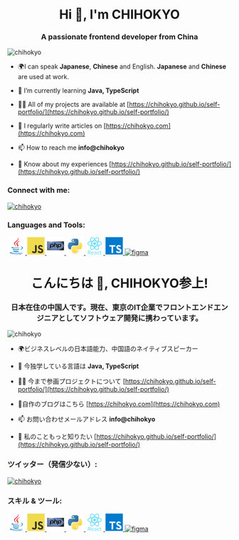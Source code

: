 <h1 align="center">Hi 👋, I'm CHIHOKYO</h1>
<h3 align="center">A passionate frontend developer from China</h3>

<p align="left"> <img src="https://komarev.com/ghpvc/?username=chihokyo&label=Profile%20views&color=0e75b6&style=flat" alt="chihokyo" /> </p>


- 🌍I can speak **Japanese**, **Chinese** and English. **Japanese** and **Chinese** are used at work.

- 🌱 I’m currently learning **Java, TypeScript**

- 👨‍💻 All of my projects are available at [https://chihokyo.github.io/self-portfolio/](https://chihokyo.github.io/self-portfolio/)

- 📝 I regularly write articles on [https://chihokyo.com](https://chihokyo.com)

- 📫 How to reach me **info@chihokyo**

- 📄 Know about my experiences [https://chihokyo.github.io/self-portfolio/](https://chihokyo.github.io/self-portfolio/)

<h3 align="left">Connect with me:</h3>
<p align="left">
<a href="https://twitter.com/chihokyo" target="blank"><img align="center" src="https://raw.githubusercontent.com/rahuldkjain/github-profile-readme-generator/master/src/images/icons/Social/twitter.svg" alt="chihokyo" height="30" width="40" /></a>
</p>
<h3 align="left">Languages and Tools:</h3>
<p align="left">  <a href="https://www.java.com" target="_blank" rel="noreferrer"> <img src="https://raw.githubusercontent.com/devicons/devicon/master/icons/java/java-original.svg" alt="java" width="40" height="40"/> </a> <a href="https://developer.mozilla.org/en-US/docs/Web/JavaScript" target="_blank" rel="noreferrer"> <img src="https://raw.githubusercontent.com/devicons/devicon/master/icons/javascript/javascript-original.svg" alt="javascript" width="40" height="40"/> </a> <a href="https://www.php.net" target="_blank" rel="noreferrer"> <img src="https://raw.githubusercontent.com/devicons/devicon/master/icons/php/php-original.svg" alt="php" width="40" height="40"/> </a> <a href="https://www.python.org" target="_blank" rel="noreferrer"> <img src="https://raw.githubusercontent.com/devicons/devicon/master/icons/python/python-original.svg" alt="python" width="40" height="40"/> </a> <a href="https://reactjs.org/" target="_blank" rel="noreferrer"> <img src="https://raw.githubusercontent.com/devicons/devicon/master/icons/react/react-original-wordmark.svg" alt="react" width="40" height="40"/> </a> <a href="https://www.typescriptlang.org/" target="_blank" rel="noreferrer"> <img src="https://raw.githubusercontent.com/devicons/devicon/master/icons/typescript/typescript-original.svg" alt="typescript" width="40" height="40"/> </a> <a href="https://www.figma.com/" target="_blank" rel="noreferrer"> <img src="https://www.vectorlogo.zone/logos/figma/figma-icon.svg" alt="figma" width="40" height="40"/> </a> </p>



<h1 align="center">こんにちは 👋, CHIHOKYO参上!</h1>
<h3 align="center">日本在住の中国人です。現在、東京のIT企業でフロントエンドエンジニアとしてソフトウェア開発に携わっています。</h3>

<p align="left"> <img src="https://komarev.com/ghpvc/?username=chihokyo&label=Profile%20views&color=0e75b6&style=flat" alt="chihokyo" /> </p>


- 🌍ビジネスレベルの日本語能力、中国語のネイティブスピーカー

- 🌱 今独学している言語は **Java, TypeScript**

- 👨‍💻 今まで参画プロジェクトについて [https://chihokyo.github.io/self-portfolio/](https://chihokyo.github.io/self-portfolio/)

- 📝自作のブログはこちら [https://chihokyo.com](https://chihokyo.com)

- 📫 お問い合わせメールアドレス **info@chihokyo**

- 📄 私のこともっと知りたい [https://chihokyo.github.io/self-portfolio/](https://chihokyo.github.io/self-portfolio/)

<h3 align="left">ツイッター（発信少ない）:</h3>
<p align="left">
<a href="https://twitter.com/chihokyo" target="blank"><img align="center" src="https://raw.githubusercontent.com/rahuldkjain/github-profile-readme-generator/master/src/images/icons/Social/twitter.svg" alt="chihokyo" height="30" width="40" /></a>
</p>
<h3 align="left">スキル & ツール:</h3>
<p align="left"> <a href="https://www.java.com" target="_blank" rel="noreferrer"> <img src="https://raw.githubusercontent.com/devicons/devicon/master/icons/java/java-original.svg" alt="java" width="40" height="40"/> </a> <a href="https://developer.mozilla.org/en-US/docs/Web/JavaScript" target="_blank" rel="noreferrer"> <img src="https://raw.githubusercontent.com/devicons/devicon/master/icons/javascript/javascript-original.svg" alt="javascript" width="40" height="40"/> </a> <a href="https://www.php.net" target="_blank" rel="noreferrer"> <img src="https://raw.githubusercontent.com/devicons/devicon/master/icons/php/php-original.svg" alt="php" width="40" height="40"/> </a> <a href="https://www.python.org" target="_blank" rel="noreferrer"> <img src="https://raw.githubusercontent.com/devicons/devicon/master/icons/python/python-original.svg" alt="python" width="40" height="40"/> </a> <a href="https://reactjs.org/" target="_blank" rel="noreferrer"> <img src="https://raw.githubusercontent.com/devicons/devicon/master/icons/react/react-original-wordmark.svg" alt="react" width="40" height="40"/> </a> <a href="https://www.typescriptlang.org/" target="_blank" rel="noreferrer"> <img src="https://raw.githubusercontent.com/devicons/devicon/master/icons/typescript/typescript-original.svg" alt="typescript" width="40" height="40"/> </a><a href="https://www.figma.com/" target="_blank" rel="noreferrer"> <img src="https://www.vectorlogo.zone/logos/figma/figma-icon.svg" alt="figma" width="40" height="40"/> </a>  </p>


